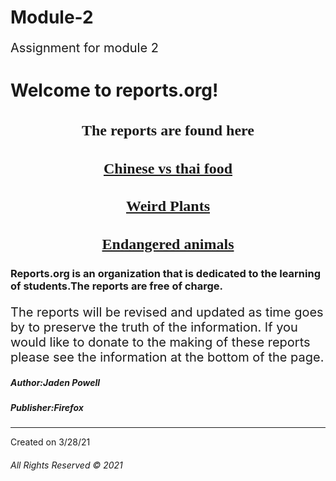# Module-2
Assignment for module 2

<!doctype html>
<html>
<head>
<meta charset="utf-8">	
<link rel="stylesheet" type="external" href="css-styles.html">
<title>Reports.org</title>
</head>
  <style> 
p{font-size: 20px;}
</style>
<style>
	 p {background-color: white
	 	(font-family: serif;)
	 	(font-size: 20)
	 	(flex-grow: 300px)}
</style>
<style>
h2 {font-family: serif;
	text-align: center;
font-size: 24px}
 </style>
 <h1>
 	Welcome to reports.org!
 </h1>
 <h2>The reports are found here</h2>
 <h2>
<body>
  <a href="file:///C:/New%20folder/Sublime%20Text%203/food.html%20code.html" title="Chinese vs Thai food">Chinese vs thai food</a><h2>
<a href="file:///C:/New%20folder/Sublime%20Text%203/weird%20plants%20website.html" title="Weird plants">Weird Plants</a></h2><h2>
	<a href="file:///C:/New%20folder/Sublime%20Text%203/endangered%20animals%20website.html" title="Endangered animals">Endangered animals</a>
</h2>
</body>
 <H3>
 	Reports.org is an organization that is dedicated to the learning of students.The reports are free of charge.
 </H3>

 <p>The reports will be revised and updated as time goes by to preserve the truth of the information. If you would like to donate to the making of these reports please see the information at the bottom of the page. </p>

 <h5>Author:Jaden Powell</h5>
    <h5>Publisher:Firefox</h5>
   <hr>Created on 3/28/21</hr>  
<body>
<h6>All Rights Reserved &copy; 2021</h6>	
</body>


